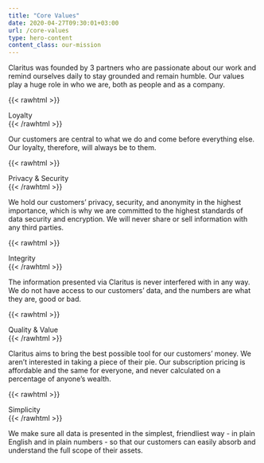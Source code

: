 ```yaml
---
title: "Core Values"
date: 2020-04-27T09:30:01+03:00
url: /core-values
type: hero-content
content_class: our-mission
---
```


Claritus was founded by 3 partners who are passionate about our work and remind ourselves daily to stay grounded and remain humble. Our values play a huge role in who we are, both as people and as a company.

{{< rawhtml >}}
<div class="point-title is-green">Loyalty</div>
{{< /rawhtml >}}

Our customers are central to what we do and come before everything else. Our loyalty, therefore, will always be to them.

{{< rawhtml >}}
<div class="point-title is-green">Privacy & Security</div>
{{< /rawhtml >}}

We hold our customers’ privacy, security, and anonymity in the highest importance, which is why we are committed to the highest standards of data security and encryption. We will never share or sell information with any third parties.

{{< rawhtml >}}
<div class="point-title is-green">Integrity</div>
{{< /rawhtml >}}

The information presented via Claritus is never interfered with in any way. We do not have access to our customers’ data, and the numbers are what they are, good or bad.

{{< rawhtml >}}
<div class="point-title is-green">Quality & Value</div>
{{< /rawhtml >}}

Claritus aims to bring the best possible tool for our customers’ money. We aren’t interested in taking a piece of their pie. Our subscription pricing is affordable and the same for everyone, and never calculated on a percentage of anyone’s wealth.

{{< rawhtml >}}
<div class="point-title is-green">Simplicity</div>
{{< /rawhtml >}}

We make sure all data is presented in the simplest, friendliest way - in plain English and in plain numbers - so that our customers can easily absorb and understand the full scope of their assets.

